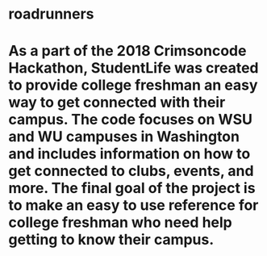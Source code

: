# roadrunners
# As a part of the 2018 Crimsoncode Hackathon, StudentLife was created to provide college freshman an easy way to get connected with their campus. The code focuses on WSU and WU campuses in Washington and includes information on how to get connected to clubs, events, and more. The final goal of the project is to make an easy to use reference for college freshman who need help getting to know their campus.
